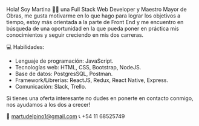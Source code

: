 
Hola! Soy Martina 👋🏼 una Full Stack Web Developer y Maestro Mayor de Obras, me gusta motivarme en lo que hago para lograr los objetivos a tiempo, estoy más orientada a la parte de Front End y me encuentro en búsqueda de una oportunidad en la que pueda poner en práctica mis conocimientos y seguir creciendo en mis dos carreras.

💻 Habilidades:
- Lenguaje de programación: JavaScript.
- Tecnologías web: HTML, CSS, Bootstrap, NodeJS.
- Base de datos: PostgresSQL, Postman.
- Framework/Librerías: ReactJS, Redux, React Native, Express.
- Comunicación: Slack, Trello.

Si tienes una oferta interesante no dudes en ponerte en contacto conmigo, nos ayudamos a los dos a crecer! 

📧 martudelpino1@gmail.com
📞 +54 11 68525749
